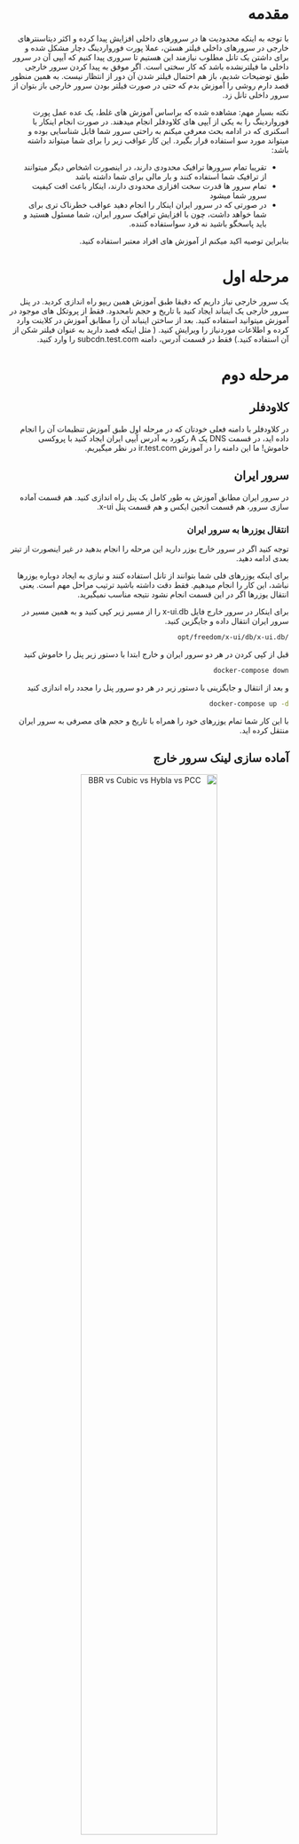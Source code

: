 <div dir=auto>

# مقدمه

با توجه به اینکه محدودیت ها در سرورهای داخلی افزایش پیدا کرده و اکثر دیتاسنترهای  خارجی در سرورهای داخلی فیلتر هستن، عملا پورت فورواردینگ دچار مشکل شده و برای داشتن یک تانل مطلوب نیازمند این هستیم تا سروری پیدا کنیم که آیپی آن در سرور داخلی ما فیلترنشده باشد که کار سختی است. اگر موفق به پیدا کردن سرور خارجی طبق توضیحات شدیم، باز هم احتمال فیلتر شدن آن دور از انتظار نیست. به همین منظور قصد دارم روشی را آموزش بدم که حتی در صورت فیلتر بودن سرور خارجی باز بتوان از سرور داخلی تانل زد.

نکته بسیار مهم: مشاهده شده که براساس آموزش های غلط، یک عده عمل پورت فورواردینگ را به یکی از آیپی های کلاودفلر انجام میدهند. در صورت انجام اینکار با اسکنری که در ادامه بحث معرفی میکنم به راحتی سرور شما قابل شناسایی بوده و میتواند مورد سو استفاده قرار بگیرد. این کار عواقب زیر را برای شما میتواند داشته باشد:

- تقریبا تمام سرورها ترافیک محدودی دارند، در اینصورت اشخاص دیگر میتوانند از ترافیک شما استفاده کنند و بار مالی برای شما داشته باشد
- تمام سرور ها قدرت سخت افزاری محدودی دارند، اینکار باعث افت کیفیت سرور شما میشود
- در صورتی که در سرور ایران اینکار را انجام دهید عواقب خطرناک تری برای شما خواهد داشت، چون با افزایش ترافیک سرور ایران، شما مسئول هستید و باید پاسخگو باشید نه فرد سواستفاده کننده.

بنابراین توصیه اکید میکنم از آموزش های افراد معتبر استفاده کنید.

# مرحله اول

یک سرور خارجی نیاز داریم که دقیقا طبق آموزش همین ریپو راه اندازی کردید. در پنل سرور خارجی یک اینباند ایجاد کنید با تاریخ و حجم نامحدود. فقط از پروتکل های موجود در آموزش میتوانید استفاده کنید. بعد از ساختن اینباند آن را مطابق آموزش در کلاینت وارد کرده و اطلاعات موردنیاز را ویرایش کنید. ( مثل اینکه قصد دارید به عنوان فیلتر شکن از آن استفاده کنید.) فقط در قسمت آدرس، دامنه subcdn.test.com را وارد کنید.

# مرحله دوم

## کلاودفلر

در کلاودفلر با دامنه فعلی خودتان که در مرحله اول طبق آموزش تنظیمات آن را انجام داده اید، در قسمت DNS یک A رکورد به آدرس آیپی ایران ایجاد کنید با پروکسی خاموش! ما این دامنه را در آموزش ir.test.com در نظر میگیریم.

## سرور ایران

در سرور ایران مطابق آموزش به طور کامل یک پنل راه اندازی کنید. هم قسمت آماده سازی سرور، هم قسمت انجین ایکس و هم قسمت پنل x-ui.

### انتقال یوزرها به سرور ایران

توجه کنید اگر در سرور خارج یوزر دارید این مرحله را انجام بدهید در غیر اینصورت از تیتر بعدی ادامه دهید.

برای اینکه یوزرهای فلی شما بتوانند از تانل استفاده کنند و نیازی به ایجاد دوباره یوزرها نباشد، این کار را انجام میدهیم. فقط دقت داشته باشید ترتیب مراحل مهم است. یعنی انتقال یوزرها اگر در این قسمت انجام نشود نتیجه مناسب نمیگیرید.

برای اینکار در سرور خارج فایل x-ui.db را از مسیر زیر کپی کنید و به همین مسیر در سرور ایران انتقال داده و جایگزین کنید.

```bash
/opt/freedom/x-ui/db/x-ui.db
```

قبل از کپی کردن در هر دو سرور ایران و خارج ابتدا با دستور زیر پنل را خاموش کنید

```bash
docker-compose down
```

و بعد از انتقال و جایگزینی با دستور زیر در هر دو سرور پنل را مجدد راه اندازی کنید

```bash
docker-compose up -d
```

با این کار شما تمام یوزرهای خود را همراه با تاریخ و حجم های مصرفی به سرور ایران منتقل کرده اید.

## آماده سازی لینک سرور خارج

<p align="center">
    <img
        style=
            "display: block;
            margin-left: auto;
            margin-right: auto;
            width: 70%;"
        src="../src//p-to-p-001.png"
        alt="BBR vs Cubic vs Hybla vs PCC">
    </img>
</p>

اینباندی که در سرور خارج ایجاد کردید مطابق آموزش اصلی و شکل زیر ویرایش کنید فقط:
  
- درشماره یک سابدامین پروکسی شده قرار دهید
- در شماره سه سابدامین مستقیم
- در شماره هفت سابدامین رندم

<p align="center">
    <img
        style=
            "display: block;
            margin-left: auto;
            margin-right: auto;
            width: 70%;"
        src="../src//p-to-p-002.png"
        alt="BBR vs Cubic vs Hybla vs PCC">
    </img>
</p>

مطابق تصویر فوق روی لینک اینباند سرور خارج راست کلیک کرده و به وسیله گزینه مشخص شده  کانفیگ کلاینت سرور خارج را در مسیری ذخیره کنید.

<p align="center">
    <img
        style=
            "display: block;
            margin-left: auto;
            margin-right: auto;
            width: 70%;"
        src="../src//p-to-p-003.png"
        alt="BBR vs Cubic vs Hybla vs PCC">
    </img>
</p>

فایل جیسونی که ذخیره کردید باز کنید. داخل این فایل ما قسمت outbounds را نیاز داریم. دقت کنید که باید براکت هایی که در تصویر فوق مشخص شده است را همراه با محتوای داخلشان کپی کنید. در نهایت متنی که کپی کرده اید شبیه متن زیر خواهد بود.

```json
[
    {
      "tag": "proxy",
      "protocol": "vless",
      "settings": {
        "vnext": [
          {
            "address": "subcdn.test.com",
            "port": 443,
            "users": [
              {
                "id": "b889c567-f242-4d50-9cb9-b646dd1d4534",
                "alterId": 0,
                "email": "t@t.tt",
                "security": "auto",
                "encryption": "none",
                "flow": ""
              }
            ]
          }
        ]
      },
      "streamSettings": {
        "network": "ws",
        "security": "tls",
        "tlsSettings": {
          "allowInsecure": false,
          "serverName": "b889c567-f242-4d50-9cb9-b646dd1d4534.test.com",
          "alpn": [
            "http/1.1"
          ],
          "fingerprint": ""
        },
        "wsSettings": {
          "path": "/wss22946?ed=2048",
          "headers": {
            "Host": "sub.test.com"
          }
        }
      },
      "mux": {
        "enabled": false,
        "concurrency": -1
      }
    },
    {
      "tag": "direct",
      "protocol": "freedom",
      "settings": {}
    },
    {
      "tag": "block",
      "protocol": "blackhole",
      "settings": {
        "response": {
          "type": "http"
        }
      }
    }
  ]
```

## تغییر کانفیگ پنل سرور ایران

<p align="center">
    <img
        style=
            "display: block;
            margin-left: auto;
            margin-right: auto;
            width: 70%;"
        src="../src//p-to-p-004.png"
        alt="BBR vs Cubic vs Hybla vs PCC">
    </img>
</p>

من در این آموزش از پنل سنایی استفاده میکنم. مطابق تصویر فوق متنی را که در مرحله قبل کپی کردید، در قسمت شماره 4 جایگزین کنید و سپس با زدن به ترتیب کلید های 5 و 6 تغییرات را ذخیره کرده و پنل را ریستارت کنید.

توجه: اگر پنل شما سنایی نبود،باید متن فوق را در قسمت outbounds جایگزین کنید.

کار ما در اینجا تمام است. از این به بعد شما یوزرهای خود را در پنل ایران ایجاد میکنید و طبق آموزش اصلی باید عمل کنید.

اگر یوزرهای خود را انتقال داده اید باید در لینک آنها آدرس و هاست و sni را مطابق آموزش اصلی به سابدامین ایران تغییر دهید.

## بهبود سرعت

ممکن است سابدامین پروکسی شده سرور خارج شما، در سرور ایران سرعت مطلوبی نداشته باشد. بنابراین نیاز است تا با اسکن آیپی های کلاودفلر، آیپی مناسبی پیدا کرده و در قسمت کانفیگ ایکس ری در پنل سرور ایران که در مرحله قبل تغییر دادیم، جایگزین سابدامین پروکسی شده سرور خارج بکنید.

برای این منظور از هر اسکنری که مایل هستید میتوانید استفاده بکنید. من اسکنر زیر را پیشنهاد میکنم. ابتدا از [این لینک](https://github.com/XIU2/CloudflareSpeedTest/releases)، لینک آخرین نسخه متناسب با سیپیو سرور خود انتخاب کنید. معمولا نسخه amd64 هست.

نسخه فعلی 2.2.3 میباشد. در صورت تغییر لینک را در دستورات زیر جایگزین کنید. دستورات زیر را را به ترتیب اجرا کنید:

```bash
cd
mkdir -p cftest
cd cftest
wget https://github.com/XIU2/CloudflareSpeedTest/releases/download/v2.2.3/CloudflareST_linux_amd64.tar.gz
tar -xzvf CloudflareST_linux*
```

با دستور زیر اسکن را انجام میدهیم

```bash
./CloudflareST -n 50 -dn 20 -sl 80 -tl 200 -httping -o natijeh.csv
```

بعد از تمام شدن اسکن، حداکثر 10 آیپی با بهترین نتیجه نمایش داده میشود. لازم است آیپی ها را یک به یک تست کنید.

- بسته به دیتاسنتر سرور داخلی شما، ممکن است در اسکن اول ایپی مناسبی پیدا نشده و بدون خروجی اسکن تمام شود. در اینصورت حداقل 20 بار اسکن را انجام دهید و اگر نتیجه حاصل نشد در دستور فوق فقط مقدار sl را کم کنید.
- در صورتی که بعد از مدتی سرعت کاهش پیدا کرد و یا آیپی که استفاده میکنید فیلتر شد، دوباره با اسکن کردن ایپی جدید پیدا کنید.

##### دونیت

اگر آموزش بنده به شما کمک میکند و یا اگر از آموزش بنده کسب درآمد میکنید، با دونیت کردن مبلغی به صورت ماهانه امکان ادامه فعالیت بنده را فراهم میکنید.

[لینک دونیت](../donate.md)

![visitors](https://visitor-badge.glitch.me/badge?page_id=6bije3yqua87sx9p&left_color=black&right_color=blue)
![visitors](https://visitor-badge.glitch.me/badge?page_id=p349hm7zbpijpqan&left_color=black&right_color=blue)

</div>
